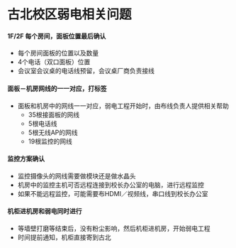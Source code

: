 # 古北校区弱电相关问题

#### 1F/2F 每个房间，面板位置最后确认
* 每个房间面板的位置以及数量
* 4个电话（双口面板）位置
* 会议室会议桌的电话线预留，会议桌厂商负责接线

#### 面板－机房网线的一一对应，打标签
* 面板和机房中的网线一一对应，弱电工程开始时，由布线负责人提供相关帮助
  * 35根接面板的网线 
  * 5根电话线
  * 5根无线AP的网线
  * 19根监控的网线

#### 监控方案确认
* 监控摄像头的网线需要做模块还是做水晶头
* 机房中的监控主机可否远程连接到校长办公室的电脑，进行远程监控
* 如果不能远程监控，可能需要布HDMI／视频线，串口线到校长办公室

#### 机柜进机房和弱电同时进行
* 等墙壁打磨等结束后，没有粉尘影响，然后机柜进机房，开始弱电工程
* 时间提前通知，机柜直接寄到古北

